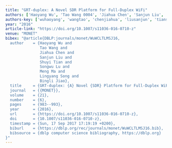 ```yaml
---
title: "GRT-duplex: A Novel SDR Platform for Full-Duplex WiFi"
authors: ['Haoyang Wu', 'Tao Wang 0004', 'Jiahua Chen', 'Sanjun Liu', 'Shuyi Tian', 'Songwu Lu', 'Meng Ma', 'Lingyang Song', 'Bingli Jiao']
authors-key: ['wuhaoyang', 'wangtao', 'chenjiahua', 'liusanjun', 'tianshuyi', 'lusongwu', 'mameng', 'songlingyang', 'jiaobingli']
year: "2016"
article-link: "https://doi.org/10.1007/s11036-016-0710-z"
venue: "MONET"
bibex: "@article{DBLP:journals/monet/WuWCLTLMSJ16,
  author    = {Haoyang Wu and
               Tao Wang and
               Jiahua Chen and
               Sanjun Liu and
               Shuyi Tian and
               Songwu Lu and
               Meng Ma and
               Lingyang Song and
               Bingli Jiao},
  title     = {GRT-duplex: {A} Novel {SDR} Platform for Full-Duplex WiFi},
  journal   = {{MONET}},
  volume    = {21},
  number    = {6},
  pages     = {983--993},
  year      = {2016},
  url       = {https://doi.org/10.1007/s11036-016-0710-z},
  doi       = {10.1007/s11036-016-0710-z},
  timestamp = {Sun, 17 Sep 2017 17:19:19 +0200},
  biburl    = {https://dblp.org/rec/journals/monet/WuWCLTLMSJ16.bib},
  bibsource = {dblp computer science bibliography, https://dblp.org}
}"
---
```

